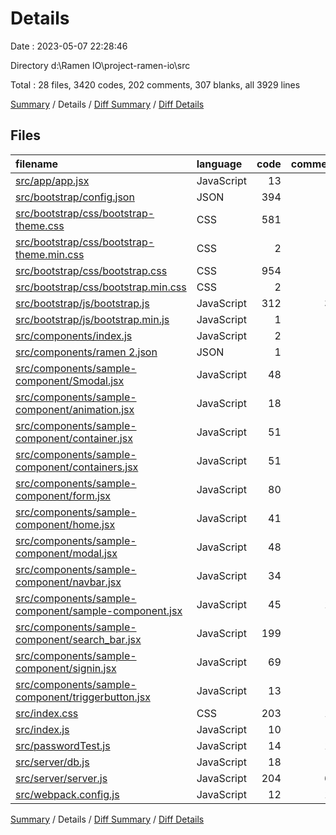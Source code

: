 # Details

Date : 2023-05-07 22:28:46

Directory d:\\Ramen IO\\project-ramen-io\\src

Total : 28 files,  3420 codes, 202 comments, 307 blanks, all 3929 lines

[Summary](results.md) / Details / [Diff Summary](diff.md) / [Diff Details](diff-details.md)

## Files
| filename | language | code | comment | blank | total |
| :--- | :--- | ---: | ---: | ---: | ---: |
| [src/app/app.jsx](/src/app/app.jsx) | JavaScript | 13 | 0 | 5 | 18 |
| [src/bootstrap/config.json](/src/bootstrap/config.json) | JSON | 394 | 0 | 0 | 394 |
| [src/bootstrap/css/bootstrap-theme.css](/src/bootstrap/css/bootstrap-theme.css) | CSS | 581 | 8 | 1 | 590 |
| [src/bootstrap/css/bootstrap-theme.min.css](/src/bootstrap/css/bootstrap-theme.min.css) | CSS | 2 | 5 | 0 | 7 |
| [src/bootstrap/css/bootstrap.css](/src/bootstrap/css/bootstrap.css) | CSS | 954 | 9 | 1 | 964 |
| [src/bootstrap/css/bootstrap.min.css](/src/bootstrap/css/bootstrap.min.css) | CSS | 2 | 5 | 0 | 7 |
| [src/bootstrap/js/bootstrap.js](/src/bootstrap/js/bootstrap.js) | JavaScript | 312 | 34 | 94 | 440 |
| [src/bootstrap/js/bootstrap.min.js](/src/bootstrap/js/bootstrap.min.js) | JavaScript | 1 | 8 | 2 | 11 |
| [src/components/index.js](/src/components/index.js) | JavaScript | 2 | 0 | 1 | 3 |
| [src/components/ramen 2.json](/src/components/ramen%202.json) | JSON | 1 | 0 | 1 | 2 |
| [src/components/sample-component/Smodal.jsx](/src/components/sample-component/Smodal.jsx) | JavaScript | 48 | 0 | 8 | 56 |
| [src/components/sample-component/animation.jsx](/src/components/sample-component/animation.jsx) | JavaScript | 18 | 0 | 5 | 23 |
| [src/components/sample-component/container.jsx](/src/components/sample-component/container.jsx) | JavaScript | 51 | 0 | 3 | 54 |
| [src/components/sample-component/containers.jsx](/src/components/sample-component/containers.jsx) | JavaScript | 51 | 0 | 3 | 54 |
| [src/components/sample-component/form.jsx](/src/components/sample-component/form.jsx) | JavaScript | 80 | 6 | 15 | 101 |
| [src/components/sample-component/home.jsx](/src/components/sample-component/home.jsx) | JavaScript | 41 | 0 | 10 | 51 |
| [src/components/sample-component/modal.jsx](/src/components/sample-component/modal.jsx) | JavaScript | 48 | 0 | 8 | 56 |
| [src/components/sample-component/navbar.jsx](/src/components/sample-component/navbar.jsx) | JavaScript | 34 | 2 | 4 | 40 |
| [src/components/sample-component/sample-component.jsx](/src/components/sample-component/sample-component.jsx) | JavaScript | 45 | 14 | 7 | 66 |
| [src/components/sample-component/search_bar.jsx](/src/components/sample-component/search_bar.jsx) | JavaScript | 199 | 0 | 17 | 216 |
| [src/components/sample-component/signin.jsx](/src/components/sample-component/signin.jsx) | JavaScript | 69 | 6 | 17 | 92 |
| [src/components/sample-component/triggerbutton.jsx](/src/components/sample-component/triggerbutton.jsx) | JavaScript | 13 | 0 | 1 | 14 |
| [src/index.css](/src/index.css) | CSS | 203 | 14 | 38 | 255 |
| [src/index.js](/src/index.js) | JavaScript | 10 | 0 | 2 | 12 |
| [src/passwordTest.js](/src/passwordTest.js) | JavaScript | 14 | 11 | 14 | 39 |
| [src/server/db.js](/src/server/db.js) | JavaScript | 18 | 3 | 4 | 25 |
| [src/server/server.js](/src/server/server.js) | JavaScript | 204 | 67 | 44 | 315 |
| [src/webpack.config.js](/src/webpack.config.js) | JavaScript | 12 | 10 | 2 | 24 |

[Summary](results.md) / Details / [Diff Summary](diff.md) / [Diff Details](diff-details.md)